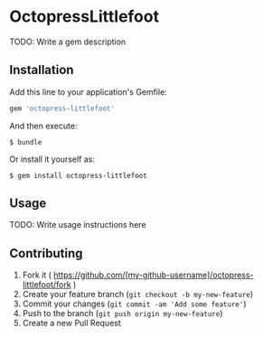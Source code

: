 # OctopressLittlefoot

TODO: Write a gem description

## Installation

Add this line to your application's Gemfile:

```ruby
gem 'octopress-littlefoot'
```

And then execute:

    $ bundle

Or install it yourself as:

    $ gem install octopress-littlefoot

## Usage

TODO: Write usage instructions here

## Contributing

1. Fork it ( https://github.com/[my-github-username]/octopress-littlefoot/fork )
2. Create your feature branch (`git checkout -b my-new-feature`)
3. Commit your changes (`git commit -am 'Add some feature'`)
4. Push to the branch (`git push origin my-new-feature`)
5. Create a new Pull Request
